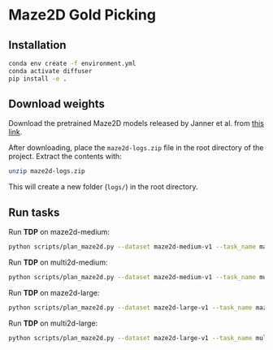 # Maze2D Gold Picking

## Installation

```bash
conda env create -f environment.yml
conda activate diffuser
pip install -e .
```

## Download weights

Download the pretrained Maze2D models released by Janner et al. from [this link](https://www.dropbox.com/s/za14rwp8to1bosn/maze2d-logs.zip?e=2&dl=0).

After downloading, place the `maze2d-logs.zip` file in the root directory of the project. Extract the contents with:

```bash
unzip maze2d-logs.zip
```

This will create a new folder (`logs/`) in the root directory.

## Run tasks
Run <strong>TDP</strong> on maze2d-medium:
```bash
python scripts/plan_maze2d.py --dataset maze2d-medium-v1 --task_name maze2d-medium --use_tree --pg
```

Run <strong>TDP</strong> on multi2d-medium:
```bash
python scripts/plan_maze2d.py --dataset maze2d-medium-v1 --task_name multi2d-medium --use_tree --pg
```

Run <strong>TDP</strong> on maze2d-large:
```bash
python scripts/plan_maze2d.py --dataset maze2d-large-v1 --task_name maze2d-large --use_tree --pg
```

Run <strong>TDP</strong> on multi2d-large:
```bash
python scripts/plan_maze2d.py --dataset maze2d-large-v1 --task_name multi2d-large  --use_tree --pg
```
